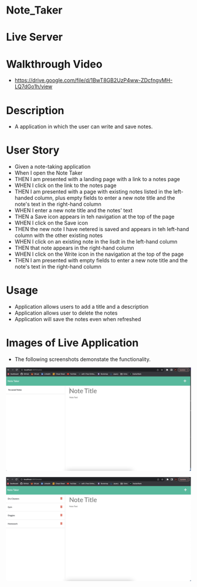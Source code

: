 # Note_Taker

# Live Server

# Walkthrough Video

* https://drive.google.com/file/d/1BwT8GB2UzP4ww-ZDcfngvMH-LQ7dGo1h/view

# Description

* A application in which the user can write and save notes.

# User Story

- Given a note-taking application
- When I open the Note Taker
- THEN I am presented with a landing page with a link to a notes page
- WHEN I click on the link to the notes page
- THEN I am presented with a page with existing notes listed in the left-handed column, plus empty fields to enter a new note title and the note's text in the right-hand column
- WHEN I enter a new note title and the notes' text
- THEN a Save icon appears in teh navigation at the top of the page
- WHEN I click on the Save icon
- THEN the new note I have netered is saved and appears in teh left-hand column with the other existing notes
- WHEN I click on an existing note in the lisdt in the left-hand column
- THEN that note appears in the right-hand column
- WHEN I click on the Write icon in the navigation at the top of the page
- THEN I am presented with empty fields to enter a new note title and the note's text in the right-hand column

# Usage

* Application allows users to add a title and a description
* Application allows user to delete the notes
* Application will save the notes even when refreshed

# Images of Live Application

* The following screenshots demonstate the functionality.

![](public/images/Screen%20Shot%202022-11-01%20at%206.58.42%20PM.png)

![](public/images/Screen%20Shot%202022-11-01%20at%207.00.11%20PM.png)